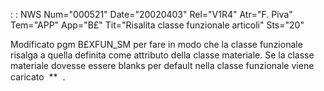  :  : NWS Num="000521" Date="20020403" Rel="V1R4" Atr="F. Piva" Tem="APP" App="B£" Tit="Risalita classe funzionale articoli" Sts="20"

Modificato pgm B£XFUN_SM per fare in modo che la classe funzionale risalga a quella definita come attributo
della classe materiale.
Se la classe materiale dovesse essere blanks per default nella classe funzionale viene caricato  **   .



